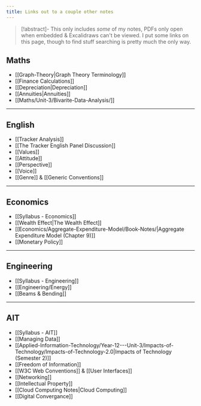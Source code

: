 ```yaml
---
title: Links out to a couple other notes
---
```


>[!abstract]- This only includes *some* of my notes, PDFs only open when embedded & Excalidraws can't be viewed.
> I put some links on this page, though to find stuff searching is pretty much the only way.


## Maths
  - [[Graph-Theory|Graph Theory Terminology]]
  - [[Finance Calculations]]
  - [[Depreciation|Depreciation]]
  - [[Annuities|Annuities]]
  - [[Maths/Unit-3/Bivarite-Data-Analysis/]]
---
## English
- [[Tracker Analysis]]
- [[The Tracker English Panel Discussion]]
- [[Values]]
- [[Attitude]]
- [[Perspective]]
- [[Voice]]
- [[Genre]] & [[Generic Conventions]] 
---
## Economics
- [[Syllabus - Economics]]
- [[Wealth Effect|The Wealth Effect]]
- [[Economics/Aggregate-Expenditure-Model/Book-Notes/|Aggregate Expenditure Model (Chapter 9)]]
- [[Monetary Policy]]
---
## Engineering
-  [[Syllabus - Engineering]]
-  [[Engineering/Energy]]
-  [[Beams & Bending]]
---
## AIT
- [[Syllabus - AIT]]
- [[Managing Data]]
- [[Applied-Information-Technology/Year-12---Unit-3/Impacts-of-Technology/Impacts-of-Technology-2.0|Impacts of Technology (Semester 2)]]
- [[Freedom of Information]]
- [[W3C Web Conventions]] & [[User Interfaces]]
- [[Networking]]
- [[Intellectual Property]]
- [[Cloud Computing Notes|Cloud Computing]]
- [[Digital Convergance]]

